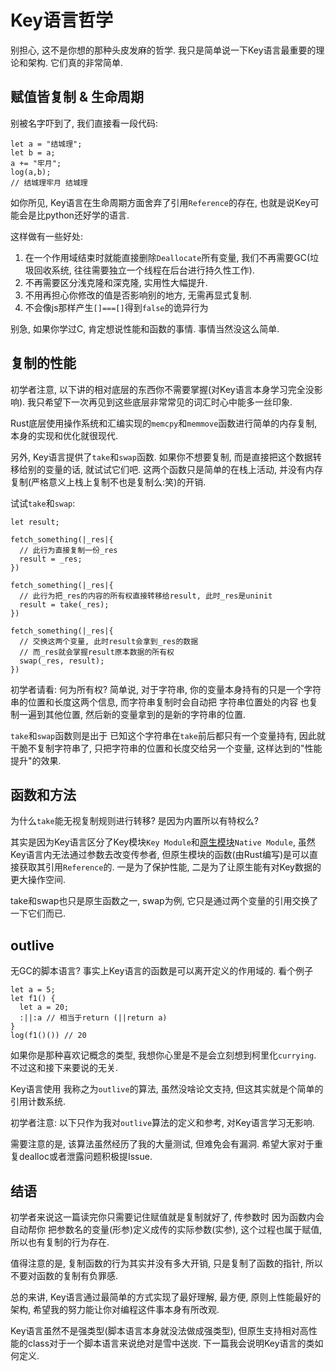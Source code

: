 # Key语言哲学

别担心, 这不是你想的那种头皮发麻的哲学. 我只是简单说一下Key语言最重要的理论和架构. 它们真的非常简单. 

## 赋值皆复制 & 生命周期

别被名字吓到了, 我们直接看一段代码:

```ks
let a = "结城理";
let b = a;
a += "牢月";
log(a,b);
// 结城理牢月 结城理
```

如你所见, Key语言在生命周期方面舍弃了引用`Reference`的存在, 也就是说Key可能会是比python还好学的语言. 

这样做有一些好处: 
1. 在一个作用域结束时就能直接删除`Deallocate`所有变量, 我们不再需要GC(垃圾回收系统, 往往需要独立一个线程在后台进行持久性工作). 
2. 不再需要区分浅克隆和深克隆, 实用性大幅提升.
3. 不用再担心你修改的值是否影响别的地方, 无需再显式复制. 
4. 不会像js那样产生`[]===[]`得到`false`的诡异行为

别急, 如果你学过C, 肯定想说性能和函数的事情. 事情当然没这么简单.

## 复制的性能

初学者注意, 以下讲的相对底层的东西你不需要掌握(对Key语言本身学习完全没影响). 我只希望下一次再见到这些底层非常常见的词汇时心中能多一丝印象. 

Rust底层使用操作系统和汇编实现的`memcpy`和`memmove`函数进行简单的内存复制, 本身的实现和优化就很现代. 

另外, Key语言提供了`take`和`swap`函数. 如果你不想要复制, 而是直接把这个数据转移给别的变量的话, 就试试它们吧. 这两个函数只是简单的在栈上活动, 并没有内存复制(严格意义上栈上复制不也是复制么:笑)的开销. 

试试`take`和`swap`:

```ks
let result;

fetch_something(|_res|{
  // 此行为直接复制一份_res
  result = _res;
})

fetch_something(|_res|{
  // 此行为把_res的内容的所有权直接转移给result, 此时_res是uninit
  result = take(_res);
})

fetch_something(|_res|{
  // 交换这两个变量, 此时result会拿到_res的数据
  // 而_res就会掌握result原本数据的所有权
  swap(_res, result);
})
```

初学者请看: 何为所有权? 简单说, 对于字符串, 你的变量本身持有的只是一个字符串的位置和长度这两个信息, 而字符串复制时会自动把 字符串位置处的内容 也复制一遍到其他位置, 然后新的变量拿到的是新的字符串的位置.

`take`和`swap`函数则是出于 已知这个字符串在`take`前后都只有一个变量持有, 因此就干脆不复制字符串了, 只把字符串的位置和长度交给另一个变量, 这样达到的"性能提升"的效果.

## 函数和方法

为什么`take`能无视复制规则进行转移? 是因为内置所以有特权么? 

其实是因为Key语言区分了Key模块`Key Module`和[原生模块](../native/readme.md)`Native Module`, 虽然Key语言内无法通过参数去改变传参者, 但原生模块的函数(由Rust编写)是可以直接获取其引用`Reference`的. 一是为了保护性能, 二是为了让原生能有对Key数据的更大操作空间. 

take和swap也只是原生函数之一, swap为例, 它只是通过两个变量的引用交换了一下它们而已. 

## outlive

无GC的脚本语言? 事实上Key语言的函数是可以离开定义的作用域的. 看个例子

```ks
let a = 5;
let f1() {
  let a = 20;
  :||:a // 相当于return (||return a)
}
log(f1()()) // 20
```

如果你是那种喜欢记概念的类型, 我想你心里是不是会立刻想到柯里化`currying`. 不过这和接下来要说的无关.

Key语言使用 我称之为`outlive`的算法, 虽然没啥论文支持, 但这其实就是个简单的引用计数系统. 

初学者注意: 以下只作为我对`outlive`算法的定义和参考, 对Key语言学习无影响. 


需要注意的是, 该算法虽然经历了我的大量测试, 但难免会有漏洞. 希望大家对于重复dealloc或者泄露问题积极提Issue. 

## 结语

初学者来说这一篇读完你只需要记住赋值就是复制就好了, 传参数时 因为函数内会自动帮你 把参数名的变量(形参)定义成传的实际参数(实参), 这个过程也属于赋值, 所以也有复制的行为存在. 

值得注意的是, 复制函数的行为其实并没有多大开销, 只是复制了函数的指针, 所以不要对函数的复制有负罪感. 

总的来讲, Key语言通过最简单的方式实现了最好理解, 最方便, 原则上性能最好的架构, 希望我的努力能让你对编程这件事本身有所改观. 

Key语言虽然不是强类型(脚本语言本身就没法做成强类型), 但原生支持相对高性能的class对于一个脚本语言来说绝对是雪中送炭. 下一篇我会说明Key语言的类如何定义.
